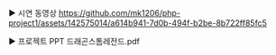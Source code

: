 ▶ 시연 동영상 https://github.com/mk1206/php-project1/assets/142575014/a614b941-7d0b-494f-b2be-8b722ff85fc5

▶ 프로젝트 PPT 드래곤스톰레전드.pdf
